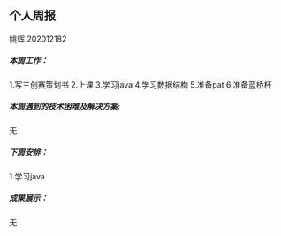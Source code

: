 ## 个人周报
姚辉 202012182

##### 本周工作：
1.写三创赛策划书
2.上课
3.学习java
4.学习数据结构
5.准备pat
6.准备蓝桥杯


##### 本周遇到的技术困难及解决方案:
无

##### 下周安排：
1.学习java

##### 成果展示：
无